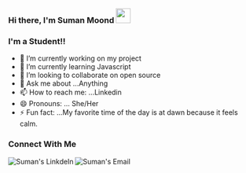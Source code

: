 ### Hi there, I'm Suman Moond <img src="https://media.giphy.com/media/hvRJCLFzcasrR4ia7z/giphy.gif" width="30px">
### I'm a Student!!

- 🔭 I’m currently working on my project
- 🌱 I’m currently learning Javascript
- 👯 I’m looking to collaborate on open source
- 💬 Ask me about ...Anything
- 📫 How to reach me: ...Linkedin
- 😄 Pronouns: ... She/Her
- ⚡ Fun fact: ...My favorite time of the day is at dawn because it feels calm.




### Connect With Me

<a href="https://www.linkedin.com/in/sumanmoond/" target="_blank">
  <img align="left" alt="Suman's LinkdeIn" src="https://img.shields.io/badge/LinkedIn-0077B5?style=for-the-badge&logo=linkedin&logoColor=white" />
</a>
<a href="sumanmoond2021@gmail.com" target="_blank">
  <img align="left" alt="Suman's Email" src="https://img.shields.io/badge/Gmail-D14836?style=for-the-badge&logo=gmail&logoColor=white" />
</a>


